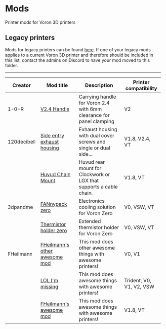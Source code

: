 # Mods

Printer mods for Voron 3D printers

## Legacy printers

Mods for legacy printers can be found [here](../legacy_printers/printer_mods).
If one of your legacy mods applies to a current Voron 3D printer and therefore should be included in this list,
contact the admins on Discord to have your mod moved to this folder.

---


| Creator | Mod title | Description | Printer compatibility |
| --- | --- | --- | --- |
| 1-0-R | [V2.4 Handle](1-0-R/handle) | Carrying handle for Voron 2.4 with 6mm clearance for panel clamping | V2 |
| 120decibell | [Side entry exhaust housing](120decibell/exhaust_housing_side_entry) | Exhaust housing with dual cover screws and single or dual side... | V1.8, V2.4, VT |
|  | [Huvud Chain Mount](120decibell/huvud_chain_mount) | Huvud rear mount for Clockwork or LGX that supports a cable chain. | V1.8, VT |
| 3dpandme | [FANnypack zero](3dpandme/Fannypack_zero) | Electronics cooling solution for Voron Zero | V0, VSW, VT |
|  | [Thermistor holder zero](3dpandme/Thermistor_holder_zero) | Extended thermistor holder for Voron Zero | V0, VSW, VT |
| FHeilmann | [FHeilmann's other awesome mod](FHeilmann/another_mod) | This mod does other awesome things with awesome printers! | V0, V1 |
|  | [LOL I'm missing](FHeilmann/bad_mod) | This mod does awesome things with awesome printers! | Trident, V0, V1, V2, VSW |
|  | [FHeilmann's awesome mod](FHeilmann/huvud_chain_mount) | This mod does awesome things with awesome printers! | V1.8, VT |
